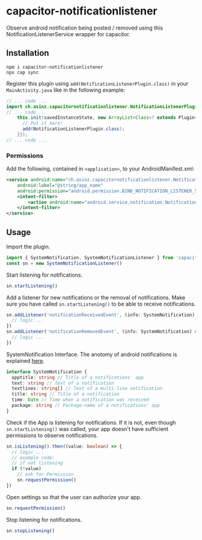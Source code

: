 # capacitor-notificationlistener

Observe android notification being posted / removed using this NotificationListenerService wrapper for capacitor.

## Installation

```
npm i capacitor-notificationlistener
npx cap sync
```

Register this plugin using `add(NotificationListenerPlugin.class)` in your `MainActivity.java` like in the following example:

```java
// ... code ...
import ch.asinz.capacitornotificationlistener.NotificationListenerPlugin;
// ... code ...
    this.init(savedInstanceState, new ArrayList<Class<? extends Plugin>>() {{
      // Put it here!
      add(NotificationListenerPlugin.class);
    }});
// ... code ...
```

### Permissions

Add the following, contained in `<application>`, to your AndroidManifest.xml:

```xml
<service android:name="ch.asinz.capacitornotificationlistener.NotificationService"
    android:label="@string/app_name"
    android:permission="android.permission.BIND_NOTIFICATION_LISTENER_SERVICE">
    <intent-filter>
        <action android:name="android.service.notification.NotificationListenerService" />
    </intent-filter>
</service>
```

## Usage

Import the plugin.

```typescript
import { SystemNotification, SystemNotificationListener } from 'capacitor-notificationlistener'
const sn = new SystemNotificationListener()
```

Start listening for notifications.

```typescript
sn.startListening()
```

Add a listener for new notifications or the removal of notifications.
Make sure you have called `sn.startListening()` to be able to receive notifications.

```typescript
sn.addListener('notificationReceivedEvent', (info: SystemNotification) => {
  // logic ...
})
sn.addListener('notificationRemovedEvent', (info: SystemNotification) => {
  // logic ...
})
```

SystemNotification Interface.
The anotomy of android notifications is explained [here](https://developer.android.com/guide/topics/ui/notifiers/notifications#Templates).

```typescript
interface SystemNotification {
  apptitle: string // Title of a notifications' app
  text: string // Text of a notification
  textlines: string[] // Text of a multi-line notification
  title: string // Title of a notification
  time: Date // Time when a notification was received
  package: string // Package-name of a notifications' app
}
```

Check if the App is listening for notifications.
If it is not, even though `sn.startListening()` was called,
your app doesn't have sufficient permissions to observe notifications.

```typescript
sn.isListening().then((value: boolean) => {
  // logic ...
  // example code:
  // if not listening
  if (!value)
    // ask for Permission
    sn.requestPermission()
})
```

Open settings so that the user can authorize your app.

```typescript
sn.requestPermission()
```

Stop listening for notifications.

```typescript
sn.stopListening()
```
